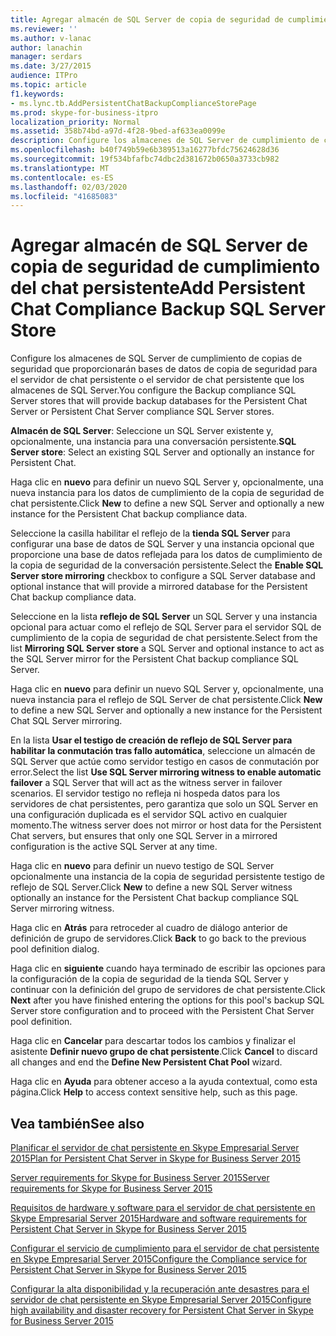 ```yaml
---
title: Agregar almacén de SQL Server de copia de seguridad de cumplimiento del chat persistente
ms.reviewer: ''
ms.author: v-lanac
author: lanachin
manager: serdars
ms.date: 3/27/2015
audience: ITPro
ms.topic: article
f1.keywords:
- ms.lync.tb.AddPersistentChatBackupComplianceStorePage
ms.prod: skype-for-business-itpro
localization_priority: Normal
ms.assetid: 358b74bd-a97d-4f28-9bed-af633ea0099e
description: Configure los almacenes de SQL Server de cumplimiento de copias de seguridad que proporcionarán bases de datos de copia de seguridad para el servidor de chat persistente o el servidor de chat persistente que los almacenes de SQL Server.
ms.openlocfilehash: b40f749b59e6b389513a16277bfdc75624628d36
ms.sourcegitcommit: 19f534bfafbc74dbc2d381672b0650a3733cb982
ms.translationtype: MT
ms.contentlocale: es-ES
ms.lasthandoff: 02/03/2020
ms.locfileid: "41685083"
---
```

# <a name="add-persistent-chat-compliance-backup-sql-server-store"></a><span data-ttu-id="f0e09-103">Agregar almacén de SQL Server de copia de seguridad de cumplimiento del chat persistente</span><span class="sxs-lookup"><span data-stu-id="f0e09-103">Add Persistent Chat Compliance Backup SQL Server Store</span></span>
 
<span data-ttu-id="f0e09-104">Configure los almacenes de SQL Server de cumplimiento de copias de seguridad que proporcionarán bases de datos de copia de seguridad para el servidor de chat persistente o el servidor de chat persistente que los almacenes de SQL Server.</span><span class="sxs-lookup"><span data-stu-id="f0e09-104">You configure the Backup compliance SQL Server stores that will provide backup databases for the Persistent Chat Server or Persistent Chat Server compliance SQL Server stores.</span></span>
  
 <span data-ttu-id="f0e09-105">**Almacén de SQL Server**: Seleccione un SQL Server existente y, opcionalmente, una instancia para una conversación persistente.</span><span class="sxs-lookup"><span data-stu-id="f0e09-105">**SQL Server store**: Select an existing SQL Server and optionally an instance for Persistent Chat.</span></span>
  
<span data-ttu-id="f0e09-106">Haga clic en **nuevo** para definir un nuevo SQL Server y, opcionalmente, una nueva instancia para los datos de cumplimiento de la copia de seguridad de chat persistente.</span><span class="sxs-lookup"><span data-stu-id="f0e09-106">Click **New** to define a new SQL Server and optionally a new instance for the Persistent Chat backup compliance data.</span></span>
  
<span data-ttu-id="f0e09-107">Seleccione la casilla habilitar el reflejo de la **tienda SQL Server** para configurar una base de datos de SQL Server y una instancia opcional que proporcione una base de datos reflejada para los datos de cumplimiento de la copia de seguridad de la conversación persistente.</span><span class="sxs-lookup"><span data-stu-id="f0e09-107">Select the **Enable SQL Server store mirroring** checkbox to configure a SQL Server database and optional instance that will provide a mirrored database for the Persistent Chat backup compliance data.</span></span>
  
<span data-ttu-id="f0e09-108">Seleccione en la lista **reflejo de SQL Server** un SQL Server y una instancia opcional para actuar como el reflejo de SQL Server para el servidor SQL de cumplimiento de la copia de seguridad de chat persistente.</span><span class="sxs-lookup"><span data-stu-id="f0e09-108">Select from the list **Mirroring SQL Server store** a SQL Server and optional instance to act as the SQL Server mirror for the Persistent Chat backup compliance SQL Server.</span></span>
  
<span data-ttu-id="f0e09-109">Haga clic en **nuevo** para definir un nuevo SQL Server y, opcionalmente, una nueva instancia para el reflejo de SQL Server de chat persistente.</span><span class="sxs-lookup"><span data-stu-id="f0e09-109">Click **New** to define a new SQL Server and optionally a new instance for the Persistent Chat SQL Server mirroring.</span></span>
  
<span data-ttu-id="f0e09-110">En la lista **Usar el testigo de creación de reflejo de SQL Server para habilitar la conmutación tras fallo automática**, seleccione un almacén de SQL Server que actúe como servidor testigo en casos de conmutación por error.</span><span class="sxs-lookup"><span data-stu-id="f0e09-110">Select the list **Use SQL Server mirroring witness to enable automatic failover** a SQL Server that will act as the witness server in failover scenarios.</span></span> <span data-ttu-id="f0e09-111">El servidor testigo no refleja ni hospeda datos para los servidores de chat persistentes, pero garantiza que solo un SQL Server en una configuración duplicada es el servidor SQL activo en cualquier momento.</span><span class="sxs-lookup"><span data-stu-id="f0e09-111">The witness server does not mirror or host data for the Persistent Chat servers, but ensures that only one SQL Server in a mirrored configuration is the active SQL Server at any time.</span></span>
  
<span data-ttu-id="f0e09-112">Haga clic en **nuevo** para definir un nuevo testigo de SQL Server opcionalmente una instancia de la copia de seguridad persistente testigo de reflejo de SQL Server.</span><span class="sxs-lookup"><span data-stu-id="f0e09-112">Click **New** to define a new SQL Server witness optionally an instance for the Persistent Chat backup compliance SQL Server mirroring witness.</span></span>
  
<span data-ttu-id="f0e09-113">Haga clic en **Atrás** para retroceder al cuadro de diálogo anterior de definición de grupo de servidores.</span><span class="sxs-lookup"><span data-stu-id="f0e09-113">Click **Back** to go back to the previous pool definition dialog.</span></span>
  
<span data-ttu-id="f0e09-114">Haga clic en **siguiente** cuando haya terminado de escribir las opciones para la configuración de la copia de seguridad de la tienda SQL Server y continuar con la definición del grupo de servidores de chat persistente.</span><span class="sxs-lookup"><span data-stu-id="f0e09-114">Click **Next** after you have finished entering the options for this pool's backup SQL Server store configuration and to proceed with the Persistent Chat Server pool definition.</span></span>
  
<span data-ttu-id="f0e09-115">Haga clic en **Cancelar** para descartar todos los cambios y finalizar el asistente **Definir nuevo grupo de chat persistente**.</span><span class="sxs-lookup"><span data-stu-id="f0e09-115">Click **Cancel** to discard all changes and end the **Define New Persistent Chat Pool** wizard.</span></span>
  
<span data-ttu-id="f0e09-116">Haga clic en **Ayuda** para obtener acceso a la ayuda contextual, como esta página.</span><span class="sxs-lookup"><span data-stu-id="f0e09-116">Click **Help** to access context sensitive help, such as this page.</span></span>
  
## <a name="see-also"></a><span data-ttu-id="f0e09-117">Vea también</span><span class="sxs-lookup"><span data-stu-id="f0e09-117">See also</span></span>

[<span data-ttu-id="f0e09-118">Planificar el servidor de chat persistente en Skype Empresarial Server 2015</span><span class="sxs-lookup"><span data-stu-id="f0e09-118">Plan for Persistent Chat Server in Skype for Business Server 2015</span></span>](../../plan-your-deployment/persistent-chat-server/persistent-chat-server.md)
  
[<span data-ttu-id="f0e09-119">Server requirements for Skype for Business Server 2015</span><span class="sxs-lookup"><span data-stu-id="f0e09-119">Server requirements for Skype for Business Server 2015</span></span>](../../plan-your-deployment/requirements-for-your-environment/server-requirements.md)
  
[<span data-ttu-id="f0e09-120">Requisitos de hardware y software para el servidor de chat persistente en Skype Empresarial Server 2015</span><span class="sxs-lookup"><span data-stu-id="f0e09-120">Hardware and software requirements for Persistent Chat Server in Skype for Business Server 2015</span></span>](../../plan-your-deployment/persistent-chat-server/hardware-and-software-requirements.md)
  
[<span data-ttu-id="f0e09-121">Configurar el servicio de cumplimiento para el servidor de chat persistente en Skype Empresarial Server 2015</span><span class="sxs-lookup"><span data-stu-id="f0e09-121">Configure the Compliance service for Persistent Chat Server in Skype for Business Server 2015</span></span>](../../manage/persistent-chat/configure-compliance.md)
  
[<span data-ttu-id="f0e09-122">Configurar la alta disponibilidad y la recuperación ante desastres para el servidor de chat persistente en Skype Empresarial Server 2015</span><span class="sxs-lookup"><span data-stu-id="f0e09-122">Configure high availability and disaster recovery for Persistent Chat Server in Skype for Business Server 2015</span></span>](../../deploy/deploy-persistent-chat-server/configure-hadr-for-persistent-chat.md)
